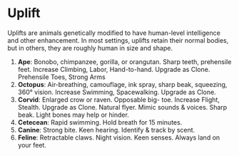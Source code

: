 
# Uplift
Uplifts are animals genetically modified to have human-level intelligence and other enhancement. In most settings, uplifts retain their normal bodies, but in others, they are roughly human in size and shape. 

1. **Ape**: Bonobo, chimpanzee, gorilla, or orangutan. Sharp teeth, prehensile feet. Increase Climbing, Labor, Hand-to-hand. Upgrade as Clone.  Prehensile Toes, Strong Arms
1. **Octopus**: Air-breathing, camouflage, ink spray, sharp beak, squeezing, 360° vision. Increase Swimming, Spacewalking. Upgrade as Clone. 
1. **Corvid**: Enlarged crow or raven. Opposable big- toe. Increase Flight, Stealth. Upgrade as Clone. Natural flyer. Mimic sounds & voices. Sharp beak. Light bones may help or hinder.
1. **Cetecean**: Rapid swimming. Hold breath for 15 minutes.
1. **Canine**: Strong bite. Keen hearing. Identify & track by scent.
1. **Feline**: Retractable claws. Night vision. Keen senses. Always land on your feet.

